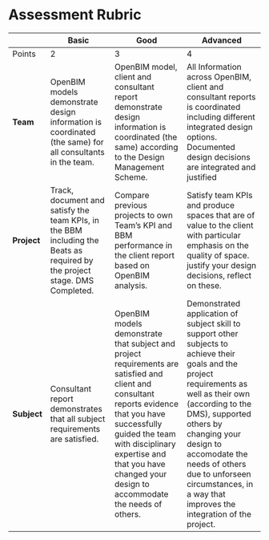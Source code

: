 # Assessment Rubric


||Basic|Good|Advanced|
|-|-|-|-|
|Points|2|3|4|
|**Team**|OpenBIM models demonstrate design information is coordinated (the same) for all consultants in the team.|OpenBIM model, client and consultant report demonstrate design information is coordinated (the same) according to the Design Management Scheme. |All Information across OpenBIM, client and consultant reports is coordinated including different integrated design options. Documented design decisions are integrated and justified |
|**Project**|Track, document and satisfy the team KPIs, in the BBM including the Beats as required by the project stage. DMS Completed. |Compare previous projects to own Team’s KPI and BBM performance in the client report based on OpenBIM analysis. |Satisfy team KPIs and produce spaces that are of value to the client with particular emphasis on the quality of space. justify your design decisions, reflect on these.|
|**Subject**|Consultant report demonstrates that all subject requirements are satisfied. |OpenBIM models demonstrate that subject and project requirements are satisfied and client and consultant reports evidence that you have successfully guided the team with disciplinary expertise and that you have changed your design to accommodate the needs of others. |Demonstrated application of subject skill to support other subjects to achieve their goals and the project requirements as well as their own (according to the DMS), supported others by changing your design to accomodate the needs of others due to unforseen circumstances, in a way that improves the integration of the project. |


